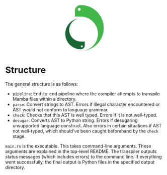 <p align="center">
    <img src="../image/logo.svg" height="150" alt="Mamba logo"/>
</p>

# Structure

The general structure is as follows:

- `pipeline`: End-to-end pipeline where the compiler attempts to transpile Mamba files within a directory.
- `parse`: Convert strings to AST. Errors if illegal character encountered or AST would not conform to language grammar.
- `check`: Checks that this AST is well typed. Errors if it is not well-typed.
- `desugar`: Converts AST to Python string. Errors if desugaring unsupported language construct. Also errors in certain
  situations if AST not well-typed, which should've been caught beforehand by the `check` stage.

`main.rs` is the executable. This takes command-line arguments. These arguments are explained in the top-level README.
The transpiler outputs status messages (which includes errors) to the command line. If everything went successfully, the
final output is Python files in the specified output directory.
